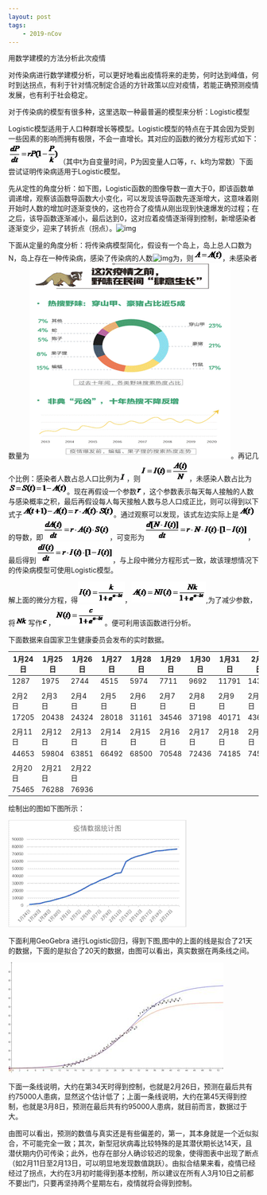 ```yaml
---
layout: post
tags: 
    - 2019-nCov
---
```

用数学建模的方法分析此次疫情

  对传染病进行数学建模分析，可以更好地看出疫情将来的走势，何时达到峰值，何时到达拐点，有利于针对情况制定合适的方针政策以应对疫情，若能正确预测疫情发展，也有利于社会稳定。

  对于传染病的模型有很多种，这里选取一种最普遍的模型来分析：Logistic模型

  Logistic模型适用于人口种群增长等模型。Logistic模型的特点在于其会因为受到一些因素的影响而拥有极限，不会一直增长。其对应的函数的微分方程形式如下：![img](/img/clip_image002&#32;(2).gif)（其中t为自变量时间，P为因变量人口等，r、k均为常数）下面尝试证明传染病适用于Logistic模型。

  先从定性的角度分析：如下图，Logistic函数的图像导数一直大于0，即该函数单调递增，观察该函数导函数大小变化，可以发现该导函数先逐渐增大，这意味着刚开始时人数的增加时逐渐变快的，这也符合了疫情从刚出现到快速爆发的过程；在之后，该导函数逐渐减小，最后达到0，这对应着疫情逐渐得到控制，新增感染者逐渐变少，迎来了转折点（拐点）。![img](/img/clip_image004&#clip_image004&#32;(2).gif.gif)

  下面从定量的角度分析：将传染病模型简化，假设有一个岛上，岛上总人口数为N，岛上存在一种传染病，感染了传染病的人数![img](/img/clip_image006&#clip_image006&#32;(2).gif.gif)为，则![img](/img/clip_image008.gif)，未感染者数量为![img](/img/clip_image010.gif)。再记几个比例：感染者人数占总人口比例为![img](/img/clip_image012.gif)，则![img](/img/clip_image014.gif)，未感染人数占比为![img](/img/clip_image016.gif)。现在再假设一个参数![img](/img/clip_image018.gif)，这个参数表示每天每人接触的人数与感染概率之积，最后再假设每人每天接触人数与总人口成正比，则可以得到以下式子![img](/img/clip_image020.gif)。通过观察可以发现，该式左边实际上是![img](/img/clip_image022.gif)的导数，即![img](/img/clip_image024.gif)，可变形为![img](/img/clip_image026.gif)，最后得到![img](/img/clip_image028.gif)，与上段中微分方程形式一致，故该理想情况下的传染病模型可使用Logistic模型。

  解上面的微分方程，得![img](/img/clip_image030.gif)，![img](/img/clip_image032.gif),为了减少参数，将![img](/img/clip_image034.gif)写作![img](/img/clip_image036.gif)，![img](/img/clip_image038.gif)。便可利用该函数进行分析。

 下面数据来自国家卫生健康委员会发布的实时数据。

| 1月24日 | 1月25日 | 1月26日 | 1月27日 | 1月28日 | 1月29日 | 1月30日 | 1月31日 | 2月1日  |
| ------- | ------- | ------- | ------- | ------- | ------- | ------- | ------- | ------- |
| 1287    | 1975    | 2744    | 4515    | 5974    | 7711    | 9692    | 11791   | 14380   |
|         |         |         |         |         |         |         |         |         |
| 2月2日  | 2月3日  | 2月4日  | 2月5日  | 2月6日  | 2月7日  | 2月8日  | 2月9日  | 2月10日 |
| 17205   | 20438   | 24324   | 28018   | 31161   | 34546   | 37198   | 40171   | 43638   |
|         |         |         |         |         |         |         |         |         |
| 2月11日 | 2月12日 | 2月13日 | 2月14日 | 2月15日 | 2月16日 | 2月17日 | 2月18日 | 2月19日 |
| 44653   | 59804   | 63851   | 66492   | 68500   | 70548   | 72436   | 74185   | 74576   |
|         |         |         |         |         |         |         |         |         |
| 2月20日 | 2月21日 | 2月22日 |         |         |         |         |         |         |
| 75465   | 76288   | 76936   |         |         |         |         |         |         |

绘制出的图如下图所示：

![img](/img/clip_image040.gif)

下面利用GeoGebra 进行Logistic回归，得到下图,图中的上面的线是拟合了21天的数据，下面的是拟合了20天的数据，由图可以看出，真实数据在两条线之间。

![img](/img/clip_image042.jpg)

下面一条线说明，大约在第34天时得到控制，也就是2月26日，预测在最后共有约75000人患病，显然这个估计低了；上面一条线说明，大约在第45天得到控制，也就是3月8日，预测在最后共有约95000人患病，就目前而言，数据过于大。

由图可以看出，预测的数值与真实还是有些偏差的，第一，其本身就是一个近似拟合，不可能完全一致；其次，新型冠状病毒比较特殊的是其潜伏期长达14天，且潜伏期内仍可传染；此外，也存在部分人确诊较迟的现象，使得图表中出现了断点（如2月11日至2月13日，可以明显地发现数值跳跃）。由拟合结果来看，疫情已经经过了拐点，大约在3月初时能得到基本控制，所以建议在所有人3月10日之前都不要出门，只要再坚持两个星期左右，疫情就将会得到控制。

 

 

 

 